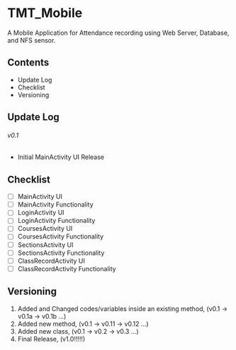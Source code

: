 # TMT_Mobile
A Mobile Application for Attendance recording using Web Server, Database, and NFS sensor.
## Contents
- Update Log
- Checklist
- Versioning
## Update Log
###### v0.1
- Initial MainActivity UI Release
## Checklist
- [ ] MainActivity UI
- [ ] MainActivity Functionality
- [ ] LoginActivity UI
- [ ] LoginActivity Functionality
- [ ] CoursesActivity UI
- [ ] CoursesActivity Functionality
- [ ] SectionsActivity UI
- [ ] SectionsActivity Functionality
- [ ] ClassRecordActivity UI
- [ ] ClassRecordActivity Functionality
## Versioning
1. Added and Changed codes/variables inside an existing method, (v0.1 -> v0.1a -> v0.1b ...)
2. Added new method, (v0.1 -> v0.11 -> v0.12 ...)
3. Added new class, (v0.1 -> v0.2 -> v0.3 ...)
4. Final Release, (v1.0!!!!!)
